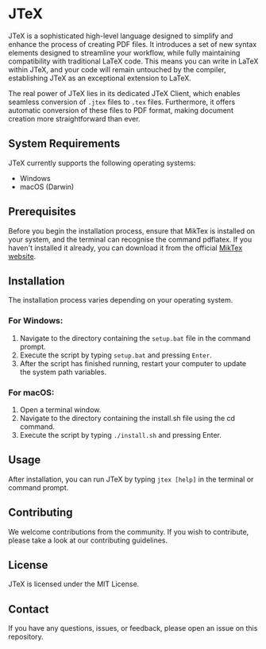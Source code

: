 # JTeX

JTeX is a sophisticated high-level language designed to simplify and enhance the process of creating PDF files. It introduces a set of new syntax elements designed to streamline your workflow, while fully maintaining compatibility with traditional LaTeX code. This means you can write in LaTeX within JTeX, and your code will remain untouched by the compiler, establishing JTeX as an exceptional extension to LaTeX.

The real power of JTeX lies in its dedicated JTeX Client, which enables seamless conversion of `.jtex` files to `.tex` files. Furthermore, it offers automatic conversion of these files to PDF format, making document creation more straightforward than ever.

## System Requirements

JTeX currently supports the following operating systems:

- Windows
- macOS (Darwin)

## Prerequisites

Before you begin the installation process, ensure that MikTex is installed on your system, and the terminal can recognise the command pdflatex. If you haven't installed it already, you can download it from the official [MikTex website](https://miktex.org/download).

## Installation

The installation process varies depending on your operating system.

### For Windows:
1. Navigate to the directory containing the `setup.bat` file in the command prompt.
2. Execute the script by typing `setup.bat` and pressing `Enter`.
3. After the script has finished running, restart your computer to update the system path variables.

### For macOS:
1. Open a terminal window.
2. Navigate to the directory containing the install.sh file using the cd command.
3. Execute the script by typing `./install.sh` and pressing Enter.

## Usage

After installation, you can run JTeX by typing `jtex [help]` in the terminal or command prompt.

## Contributing

We welcome contributions from the community. If you wish to contribute, please take a look at our contributing guidelines.

## License

JTeX is licensed under the MIT License.

## Contact

If you have any questions, issues, or feedback, please open an issue on this repository.
